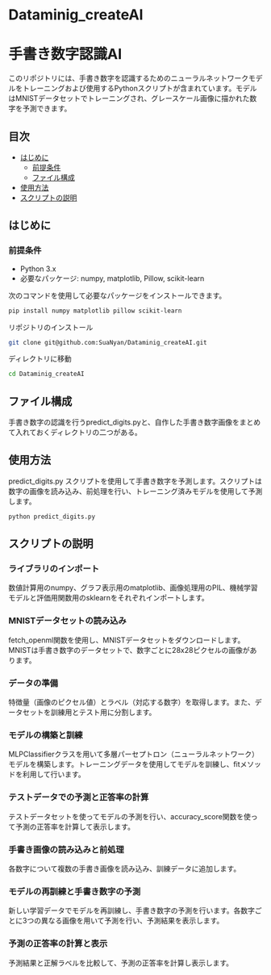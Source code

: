 # Dataminig_createAI
# 手書き数字認識AI

このリポジトリには、手書き数字を認識するためのニューラルネットワークモデルをトレーニングおよび使用するPythonスクリプトが含まれています。モデルはMNISTデータセットでトレーニングされ、グレースケール画像に描かれた数字を予測できます。

## 目次

- [はじめに](#はじめに)
  - [前提条件](#前提条件)
  - [ファイル構成](#ファイル構成)
- [使用方法](#使用方法)
- [スクリプトの説明](#スクリプトの説明)

## はじめに

### 前提条件

- Python 3.x
- 必要なパッケージ: numpy, matplotlib, Pillow, scikit-learn

次のコマンドを使用して必要なパッケージをインストールできます。

```sh
pip install numpy matplotlib pillow scikit-learn
```

リポジトリのインストール
```sh
git clone git@github.com:SuaNyan/Dataminig_createAI.git
```
ディレクトリに移動
```sh
cd Dataminig_createAI
```

## ファイル構成
手書き数字の認識を行うpredict_digits.pyと、自作した手書き数字画像をまとめて入れておくディレクトリの二つがある。

## 使用方法
predict_digits.py スクリプトを使用して手書き数字を予測します。スクリプトは数字の画像を読み込み、前処理を行い、トレーニング済みモデルを使用して予測します。
```sh
python predict_digits.py
```
## スクリプトの説明
### ライブラリのインポート
数値計算用のnumpy、グラフ表示用のmatplotlib、画像処理用のPIL、機械学習モデルと評価用関数用のsklearnをそれぞれインポートします。

### MNISTデータセットの読み込み
fetch_openml関数を使用し、MNISTデータセットをダウンロードします。MNISTは手書き数字のデータセットで、数字ごとに28x28ピクセルの画像があります。

### データの準備
特徴量（画像のピクセル値）とラベル（対応する数字）を取得します。また、データセットを訓練用とテスト用に分割します。

### モデルの構築と訓練
MLPClassifierクラスを用いて多層パーセプトロン（ニューラルネットワーク）モデルを構築します。トレーニングデータを使用してモデルを訓練し、fitメソッドを利用して行います。

### テストデータでの予測と正答率の計算
テストデータセットを使ってモデルの予測を行い、accuracy_score関数を使って予測の正答率を計算して表示します。

### 手書き画像の読み込みと前処理
各数字について複数の手書き画像を読み込み、訓練データに追加します。

### モデルの再訓練と手書き数字の予測
新しい学習データでモデルを再訓練し、手書き数字の予測を行います。各数字ごとに3つの異なる画像を用いて予測を行い、予測結果を表示します。

### 予測の正答率の計算と表示
予測結果と正解ラベルを比較して、予測の正答率を計算し表示します。








